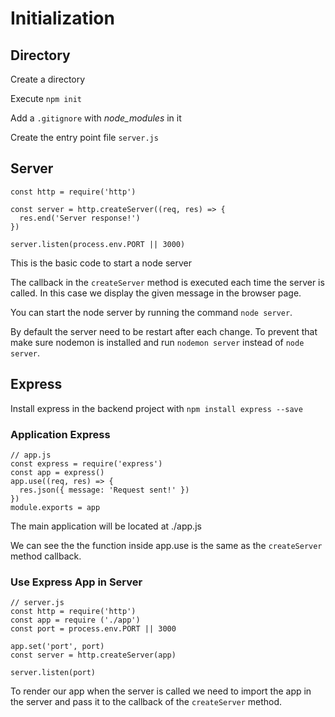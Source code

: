 # Initialization

## Directory

Create a directory

Execute `npm init`

Add a `.gitignore` with *node_modules* in it

Create the entry point file `server.js`

## Server

```
const http = require('http')

const server = http.createServer((req, res) => {
  res.end('Server response!')
})

server.listen(process.env.PORT || 3000)
```

This is the basic code to start a node server

The callback in the `createServer` method is executed each time the server is called. In this case we display the given message in the browser page.

You can start the node server by running the command `node server`. 

By default the server need to be restart after each change. To prevent that make sure nodemon is installed and run `nodemon server` instead of `node server`.

## Express

Install express in the backend project with `npm install express --save`

### Application Express

``` 
// app.js
const express = require('express')
const app = express()
app.use((req, res) => {
  res.json({ message: 'Request sent!' })
})
module.exports = app
```

The main application will be located at ./app.js

We can see the the function inside app.use is the same as the `createServer` method callback.

### Use Express App in Server

``` 
// server.js
const http = require('http')
const app = require ('./app')
const port = process.env.PORT || 3000

app.set('port', port)
const server = http.createServer(app)

server.listen(port)
```

To render our app when the server is called we need to import the app in the server and pass it to the callback of the `createServer` method. 